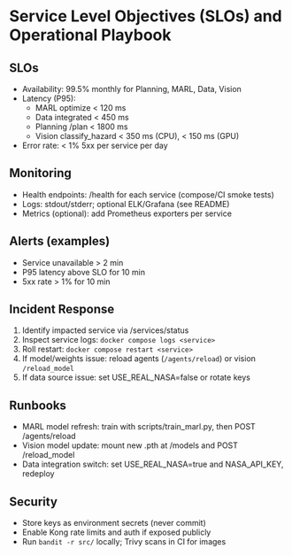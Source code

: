 # Service Level Objectives (SLOs) and Operational Playbook

## SLOs
- Availability: 99.5% monthly for Planning, MARL, Data, Vision
- Latency (P95):
  - MARL optimize < 120 ms
  - Data integrated < 450 ms
  - Planning /plan < 1800 ms
  - Vision classify_hazard < 350 ms (CPU), < 150 ms (GPU)
- Error rate: < 1% 5xx per service per day

## Monitoring
- Health endpoints: /health for each service (compose/CI smoke tests)
- Logs: stdout/stderr; optional ELK/Grafana (see README)
- Metrics (optional): add Prometheus exporters per service

## Alerts (examples)
- Service unavailable > 2 min
- P95 latency above SLO for 10 min
- 5xx rate > 1% for 10 min

## Incident Response
1. Identify impacted service via /services/status
2. Inspect service logs: `docker compose logs <service>`
3. Roll restart: `docker compose restart <service>`
4. If model/weights issue: reload agents (`/agents/reload`) or vision `/reload_model`
5. If data source issue: set USE_REAL_NASA=false or rotate keys

## Runbooks
- MARL model refresh: train with scripts/train_marl.py, then POST /agents/reload
- Vision model update: mount new .pth at /models and POST /reload_model
- Data integration switch: set USE_REAL_NASA=true and NASA_API_KEY, redeploy

## Security
- Store keys as environment secrets (never commit)
- Enable Kong rate limits and auth if exposed publicly
- Run `bandit -r src/` locally; Trivy scans in CI for images
